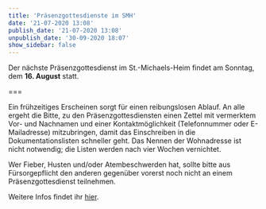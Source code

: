```yaml
---
title: 'Präsenzgottesdienste im SMH'
date: '21-07-2020 13:08'
publish_date: '21-07-2020 13:08'
unpublish_date: '30-09-2020 18:07'
show_sidebar: false
---
```


Der nächste Präsenzgottesdienst im St.-Michaels-Heim findet am Sonntag, dem **16. August** statt.

===

Ein frühzeitiges Erscheinen sorgt für einen reibungslosen Ablauf. An alle ergeht die Bitte, zu den Präsenzgottesdiensten einen Zettel mit vermerktem Vor- und Nachnamen und einer Kontaktmöglichkeit (Telefonnummer oder E-Mailadresse) mitzubringen, damit das Einschreiben in die Dokumentationslisten schneller geht. Das Nennen der Wohnadresse ist nicht notwendig; die Listen werden nach vier Wochen vernichtet. 

Wer Fieber, Husten und/oder Atembeschwerden hat, sollte bitte aus Fürsorgepflicht den anderen gegenüber vorerst noch nicht an einem Präsenzgottesdienst teilnehmen.

Weitere Infos findet ihr [hier](https://www.smh-gemeinden.de/news/praesenzgottesdienste-im-st-michaels-heim).
